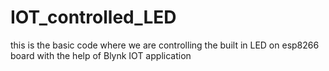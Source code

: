 # IOT_controlled_LED
this is the basic code where we are controlling the built in LED on esp8266 board with the help of Blynk IOT application

